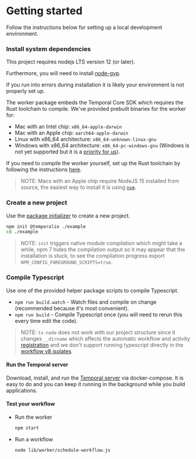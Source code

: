 # Getting started

Follow the instructions below for setting up a local development environment.

### Install system dependencies

This project requires nodejs LTS version 12 (or later).

Furthermore, you will need to install [node-gyp](https://github.com/nodejs/node-gyp#installation).

If you run into errors during installation it is likely your environment is not properly set up.

The worker package embeds the Temporal Core SDK which requires the Rust toolchain to compile.
We've provided prebuilt binaries for the worker for:

- Mac with an Intel chip: `x86_64-apple-darwin`
- Mac with an Apple chip: `aarch64-apple-darwin`
- Linux with x86_64 architecture: `x86_64-unknown-linux-gnu`
- Windows with x86_64 architecture: `x86_64-pc-windows-gnu` (Windows is not yet supported but it is a [priority for us](https://github.com/temporalio/sdk-node/issues/12)).

If you need to compile the worker yourself, set up the Rust toolchain by following the instructions [here](https://rustup.rs/).

> NOTE: Macs with an Apple chip require NodeJS 15 installed from source, the easiest way to install it is using [`nvm`](https://github.com/nvm-sh/nvm).

### Create a new project

Use the [package initializer](./package-initializer) to create a new project.

```sh
npm init @temporalio ./example
cd ./example
```

> NOTE: `init` triggers native module compilation which might take a while, npm 7 hides the compilation output so it may appear that the installation is stuck, to see the compilation progress export `NPM_CONFIG_FOREGROUND_SCRIPTS=true`.

### Compile Typescript

Use one of the provided helper package scripts to compile Typescript.

- `npm run build.watch` - Watch files and compile on change (recommended because it's most convenient).
- `npm run build` - Compile Typescript once (you will need to rerun this every time edit the code).

> NOTE: `ts-node` does not work with our project structure since it changes `__dirname` which affects the automatic workflow and activity [registration](./hello-world#worker) and we don't support running typescript directly in the [workflow v8 isolates](./determinism#how-a-workflow-is-executed).

#### Run the Temporal server

Download, install, and run the [Temporal server](https://docs.temporal.io/docs/server-quick-install) via docker-compose. It is easy to do and you can keep it running in the background while you build applications.

#### Test your workflow

- Run the worker

  ```sh
  npm start
  ```

- Run a workflow

  ```sh
  node lib/worker/schedule-workflow.js
  ```
